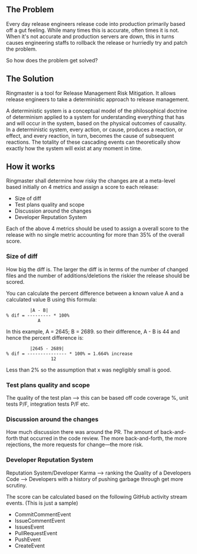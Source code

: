 ## The Problem
Every day release engineers release code into production primarily based off a gut feeling. While many times this is accurate, often times it is not. When it's not accurate and production servers are down, this in turns causes engineering staffs to rollback the release or hurriedly try and patch the problem.

So how does the problem get solved?

## The Solution
Ringmaster is a tool for Release Management Risk Mitigation. It allows release engineers to take a deterministic approach to release management.

A deterministic system is a conceptual model of the philosophical doctrine of determinism applied to a system for understanding everything that has and will occur in the system, based on the physical outcomes of causality. In a deterministic system, every action, or cause, produces a reaction, or effect, and every reaction, in turn, becomes the cause of subsequent reactions. The totality of these cascading events can theoretically show exactly how the system will exist at any moment in time.

## How it works
Ringmaster shall determine how risky the changes are at a meta-level based initially on 4 metrics and assign a score to each release:

* Size of diff
* Test plans quality and scope
* Discussion around the changes
* Developer Reputation System

Each of the above 4 metrics should be used to assign a overall score to the release with no single metric accounting for more than 35% of the overall score.

### Size of diff
How big the diff is. The larger the diff is in terms of the number of changed files and the number of additions/deletions the riskier the release should be scored. 

You can calculate the percent difference between a known value A and a calculated value B  using this formula:
```
         |A - B|
% dif = --------- * 100%
            A
```
In this example, A = 2645; B = 2689. so their difference, A - B is 44 and hence the percent difference is:
```
         |2645 - 2689|
% dif = --------------- * 100% = 1.664% increase
                 12
```
Less than 2% so the assumption that x was negligibly small is good.

### Test plans quality and scope
The quality of the test plan --> this can be based off code coverage %, unit tests P/F, integration tests P/F etc.

### Discussion around the changes
How much discussion there was around the PR. The amount of back-and-forth that occurred in the code review. The more back-and-forth, the more rejections, the more requests for change—the more risk.

### Developer Reputation System
Reputation System/Developer Karma --> ranking the Quality of a Developers Code --> Developers with a history of pushing garbage through get more scrutiny.

The score can be calculated based on the following GitHub activity stream events. (This is just a sample)

* CommitCommentEvent 
* IssueCommentEvent 
* IssuesEvent 
* PullRequestEvent 
* PushEvent 
* CreateEvent 



